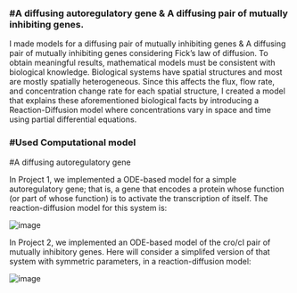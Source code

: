 ### #A diffusing autoregulatory gene & A diffusing pair of mutually inhibiting genes.

I made models for a diffusing pair of mutually inhibiting genes & A diffusing pair of mutually inhibiting genes considering Fick’s law of diffusion. To obtain meaningful results, mathematical models must be consistent with biological knowledge. Biological systems have spatial structures and most are mostly spatially heterogeneous. Since this affects the flux, flow rate, and concentration change rate for each spatial structure, I created a model that explains these aforementioned biological facts by introducing a Reaction-Diffusion model where concentrations vary in space and time using partial differential equations. 


### #Used Computational model
#A diffusing autoregulatory gene

In Project 1, we implemented a ODE-based model for a simple autoregulatory gene; that is, a gene that encodes a protein whose function (or part of whose function) is to activate the transcription of itself. The reaction-diffusion model for this system is:

![image](https://github.com/user-attachments/assets/16f0ab63-6ec5-4a14-a0f7-43d01e52a242)

<A diffusing pair of mutually-inhibiting genes>

In Project 2, we implemented an ODE-based model of the cro/cI pair of mutually inhibitory genes. Here will consider a simplifed version of that system with symmetric parameters, in a reaction-diffusion model:

![image](https://github.com/user-attachments/assets/5612ea15-6589-44cd-816d-b5082142ba97)
